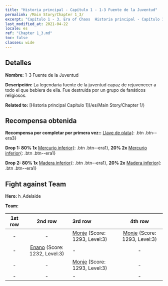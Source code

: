 ```yaml
---
title: "Historia principal - Capítulo 1 - 1-3 Fuente de la Juventud"
permalink: /Main Story/Chapter 1_3/
excerpt: "Capítulo 1 - 3. Era of Chaos  Historia principal - Capítulo 1_3. 1-3 Fuente de la Juventud"
last_modified_at: 2021-04-22
locale: es
ref: "Chapter 1_3.md"
toc: false
classes: wide
---
```


## Detalles

 **Nombre:** 1-3 Fuente de la Juventud

 **Descripción:** La legendaria fuente de la juventud capaz de rejuvenecer a todo el que bebiera de ella. Fue destruida por un grupo de fanáticos religiosos.

 **Related to:** [Historia principal Capítulo 1](/es/Main Story/Chapter 1/)

## Recompensa obtenida

 **Recompensa por completar por primera vez::** [Llave de plata](/ItemsES/con_693/){: .btn .btn--era3}

 **Drop 1:** **80% 1x** [Mercurio inferior](/ItemsES/mat_2/){: .btn .btn--era1}, **20% 2x** [Mercurio inferior](/ItemsES/mat_2/){: .btn .btn--era1}

 **Drop 2:** **80% 1x** [Madera inferior](/ItemsES/mat_1/){: .btn .btn--era1}, **20% 2x** [Madera inferior](/ItemsES/mat_1/){: .btn .btn--era1}


## Fight against Team
 **Hero:** h_Adelaide

 **Team:**


  | 1st row | 2nd row | 3rd row | 4th row |
  |:----:|:----:|:----|:----:|
  | - | - | [Monje](/es/units/Monk/) (Score: 1293, Level:3)  | [Monje](/es/units/Monk/) (Score: 1293, Level:3)  |
  | - | [Enano](/es/units/Dwarf/) (Score: 1232, Level:3)  | - | - |
  | - | - | [Monje](/es/units/Monk/) (Score: 1293, Level:3)  | - |
  | - | - | - | - |


